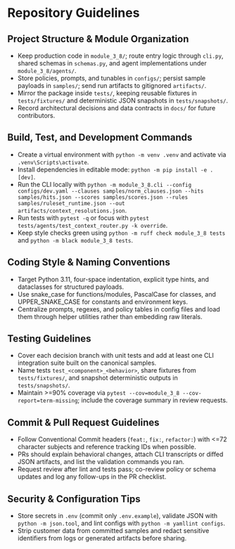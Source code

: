 # Repository Guidelines

## Project Structure & Module Organization
- Keep production code in `module_3_8/`; route entry logic through `cli.py`, shared schemas in `schemas.py`, and agent implementations under `module_3_8/agents/`.
- Store policies, prompts, and tunables in `configs/`; persist sample payloads in `samples/`; send run artifacts to gitignored `artifacts/`.
- Mirror the package inside `tests/`, keeping reusable fixtures in `tests/fixtures/` and deterministic JSON snapshots in `tests/snapshots/`.
- Record architectural decisions and data contracts in `docs/` for future contributors.

## Build, Test, and Development Commands
- Create a virtual environment with `python -m venv .venv` and activate via `.venv\Scripts\activate`.
- Install dependencies in editable mode: `python -m pip install -e .[dev]`.
- Run the CLI locally with `python -m module_3_8.cli --config configs/dev.yaml --clauses samples/norm_clauses.json --hits samples/hits.json --scores samples/scores.json --rules samples/ruleset_runtime.json --out artifacts/context_resolutions.json`.
- Run tests with `pytest -q` or focus with `pytest tests/agents/test_context_router.py -k override`.
- Keep style checks green using `python -m ruff check module_3_8 tests` and `python -m black module_3_8 tests`.

## Coding Style & Naming Conventions
- Target Python 3.11, four-space indentation, explicit type hints, and dataclasses for structured payloads.
- Use snake_case for functions/modules, PascalCase for classes, and UPPER_SNAKE_CASE for constants and environment keys.
- Centralize prompts, regexes, and policy tables in config files and load them through helper utilities rather than embedding raw literals.

## Testing Guidelines
- Cover each decision branch with unit tests and add at least one CLI integration suite built on the canonical samples.
- Name tests `test_<component>_<behavior>`, share fixtures from `tests/fixtures/`, and snapshot deterministic outputs in `tests/snapshots/`.
- Maintain >=90% coverage via `pytest --cov=module_3_8 --cov-report=term-missing`; include the coverage summary in review requests.

## Commit & Pull Request Guidelines
- Follow Conventional Commit headers (`feat:`, `fix:`, `refactor:`) with <=72 character subjects and reference tracking IDs when possible.
- PRs should explain behavioral changes, attach CLI transcripts or diffed JSON artifacts, and list the validation commands you ran.
- Request review after lint and tests pass; co-review policy or schema updates and log any follow-ups in the PR checklist.

## Security & Configuration Tips
- Store secrets in `.env` (commit only `.env.example`), validate JSON with `python -m json.tool`, and lint configs with `python -m yamllint configs`.
- Strip customer data from committed samples and redact sensitive identifiers from logs or generated artifacts before sharing.
